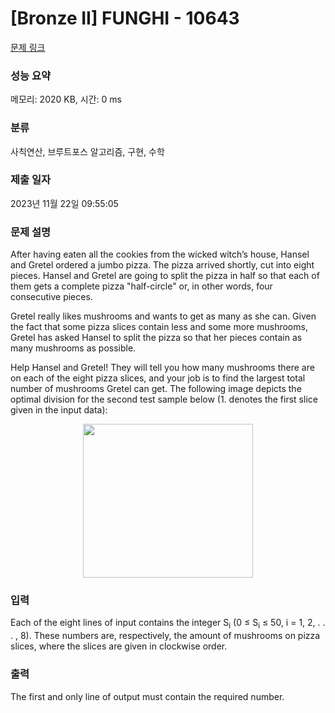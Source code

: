 # [Bronze II] FUNGHI - 10643 

[문제 링크](https://www.acmicpc.net/problem/10643) 

### 성능 요약

메모리: 2020 KB, 시간: 0 ms

### 분류

사칙연산, 브루트포스 알고리즘, 구현, 수학

### 제출 일자

2023년 11월 22일 09:55:05

### 문제 설명

<p>After having eaten all the cookies from the wicked witch’s house, Hansel and Gretel ordered a jumbo pizza. The pizza arrived shortly, cut into eight pieces. Hansel and Gretel are going to split the pizza in half so that each of them gets a complete pizza "half-circle" or, in other words, four consecutive pieces.</p>

<p>Gretel really likes mushrooms and wants to get as many as she can. Given the fact that some pizza slices contain less and some more mushrooms, Gretel has asked Hansel to split the pizza so that her pieces contain as many mushrooms as possible.</p>

<p>Help Hansel and Gretel! They will tell you how many mushrooms there are on each of the eight pizza slices, and your job is to find the largest total number of mushrooms Gretel can get. The following image depicts the optimal division for the second test sample below (1. denotes the first slice given in the input data):</p>

<p style="text-align: center;"><img alt="" src="https://www.acmicpc.net/upload/images2/funghi.png" style="height:246px; width:272px"></p>

### 입력 

 <p>Each of the eight lines of input contains the integer S<sub>i</sub> (0 ≤ S<sub>i</sub> ≤ 50, i = 1, 2, . . . , 8). These numbers are, respectively, the amount of mushrooms on pizza slices, where the slices are given in clockwise order.</p>

### 출력 

 <p>The first and only line of output must contain the required number.</p>

